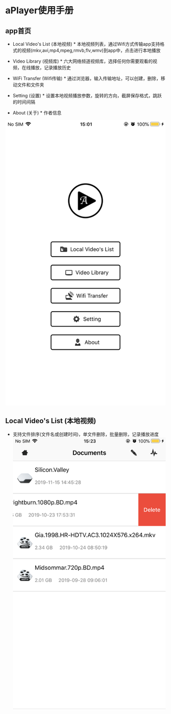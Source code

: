# aPlayer使用手册

## app首页
* Local Video's List (本地视频)
        * 本地视频列表，通过Wifi方式传输app支持格式的视频(mkv,avi,mp4,mpeg,rmvb,flv,wmv)到app中，点击进行本地播放
        
* Video Library (视频库)
        * 六大网络频道视频库，选择任何你需要观看的视频，在线播放，记录播放历史
        
* WiFi Transfer (Wifi传输)
        * 通过浏览器，输入传输地址，可以创建，删除，移动文件和文件夹
        
* Setting (设置)
        * 设置本地视频播放参数，旋转的方向，截屏保存格式，跳跃的时间间隔
        
* About (关于)
        * 作者信息
        
![image](https://github.com/alimysoyang/A-Player/raw/master/Screenshots/1.png)

## Local Video's List (本地视频)
* 支持文件排序(文件名或创建时间)，单文件删除，批量删除，记录播放进度
![image](https://github.com/alimysoyang/A-Player/raw/master/Screenshots/2.png)
